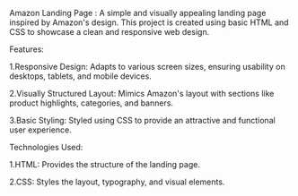 Amazon Landing Page :
A simple and visually appealing landing page inspired by Amazon's design. This project is created using basic HTML and CSS to showcase a clean and responsive web design.

Features:

1.Responsive Design: Adapts to various screen sizes, ensuring usability on desktops, tablets, and mobile devices.

2.Visually Structured Layout: Mimics Amazon's layout with sections like product highlights, categories, and banners.

3.Basic Styling: Styled using CSS to provide an attractive and functional user experience.

Technologies Used:

1.HTML: Provides the structure of the landing page.

2.CSS: Styles the layout, typography, and visual elements.
